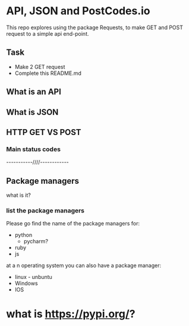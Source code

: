 # API, JSON and PostCodes.io


This repo explores using the package Requests, to make GET and POST request to a simple api end-point. 

## Task 
- Make 2 GET request
- Complete this README.md

## What is an API

## What is JSON

## HTTP GET VS POST

### Main status codes 

-----------////------------

## Package managers

what is it?

### list the package managers

Please go find the name of the package managers for:
- python
    - pycharm?
- ruby 
- js

at a n operating system you can also have a package manager:
- linux - unbuntu 
- Windows
- IOS


# what is https://pypi.org/?